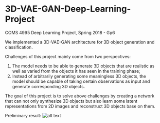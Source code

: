 # 3D-VAE-GAN-Deep-Learning-Project
COMS 4995 Deep Learning Project, Spring 2018 - Gp6

We implemented a 3D-VAE-GAN architecture for 3D object generation and classification. 

Challenges of this project mainly come from two perspectives:
1. The model needs to be able to generate 3D objects that are realistic as well as varied from the objects it has seen in the training phase; 
2. Instead of arbitrarily generating some meaningless 3D objects, the model should be capable of taking certain observations as input and generate corresponding
3D objects.

The goal of this project is to solve above challenges by creating a network that can not only synthesize 3D objects but also learn some latent representations from 2D images and reconstruct 3D objects base on them.

Preliminary result:
![alt text](https://raw.githubusercontent.com/Spartey/3D-VAE-GAN-Deep-Learning-Project/master/chair1.png)
